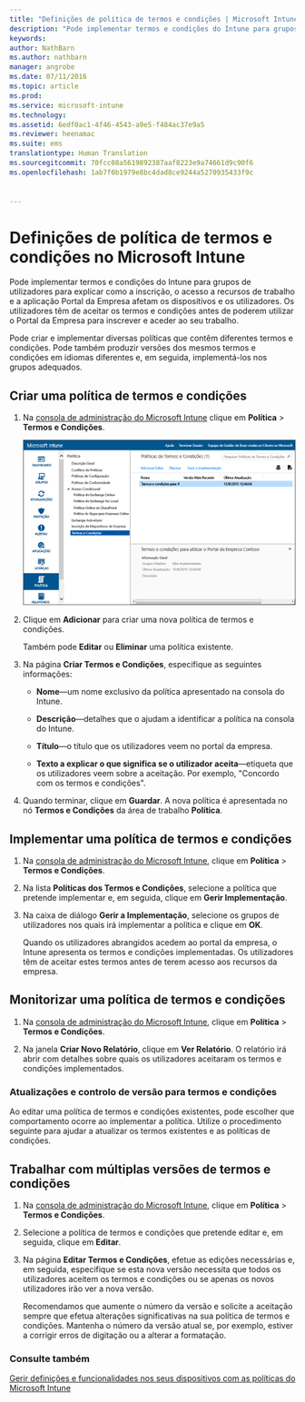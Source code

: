 ```yaml
---
title: "Definições de política de termos e condições | Microsoft Intune"
description: "Pode implementar termos e condições do Intune para grupos de utilizadores para explicar como a inscrição, o acesso a recursos de trabalho e a utilização da aplicação Portal da Empresa afetam os dispositivos e os utilizadores."
keywords: 
author: NathBarn
ms.author: nathbarn
manager: angrobe
ms.date: 07/11/2016
ms.topic: article
ms.prod: 
ms.service: microsoft-intune
ms.technology: 
ms.assetid: 6edf0ac1-4f46-4543-a9e5-f484ac37e9a5
ms.reviewer: heenamac
ms.suite: ems
translationtype: Human Translation
ms.sourcegitcommit: 70fcc08a5619892387aaf8223e9a74661d9c90f6
ms.openlocfilehash: 1ab7f0b1979e8bc4dad8ce9244a5270935433f9c


---
```


# Definições de política de termos e condições no Microsoft Intune
Pode implementar termos e condições do Intune para grupos de utilizadores para explicar como a inscrição, o acesso a recursos de trabalho e a aplicação Portal da Empresa afetam os dispositivos e os utilizadores. Os utilizadores têm de aceitar os termos e condições antes de poderem utilizar o Portal da Empresa para inscrever e aceder ao seu trabalho.

Pode criar e implementar diversas políticas que contêm diferentes termos e condições. Pode também produzir versões dos mesmos termos e condições em idiomas diferentes e, em seguida, implementá-los nos grupos adequados.

## Criar uma política de termos e condições

1.  Na [consola de administração do Microsoft Intune](http://manage.microsoft.com) clique em **Política** &gt; **Termos e Condições**.

    ![Captura de ecrã da política de termos e condições](./media/pol-sa-terms-conditions.png)

2.  Clique em **Adicionar** para criar uma nova política de termos e condições.

    Também pode **Editar** ou **Eliminar** uma política existente.

3.  Na página **Criar Termos e Condições**, especifique as seguintes informações:

    -   **Nome**&mdash;um nome exclusivo da política apresentado na consola do Intune.

    -   **Descrição**&mdash;detalhes que o ajudam a identificar a política na consola do Intune.

    -   **Título**&mdash;o título que os utilizadores veem no portal da empresa.

    -   **Texto a explicar o que significa se o utilizador aceita**&mdash;etiqueta que os utilizadores veem sobre a aceitação. Por exemplo, "Concordo com os termos e condições".

4.  Quando terminar, clique em **Guardar**. A nova política é apresentada no nó **Termos e Condições** da área de trabalho **Política**.

## Implementar uma política de termos e condições

1.  Na [consola de administração do Microsoft Intune](http://manage.microsoft.com), clique em **Política** &gt; **Termos e Condições**.

2.  Na lista **Políticas dos Termos e Condições**, selecione a política que pretende implementar e, em seguida, clique em **Gerir Implementação**.

3.  Na caixa de diálogo **Gerir a Implementação**, selecione os grupos de utilizadores nos quais irá implementar a política e clique em **OK**.

    Quando os utilizadores abrangidos acedem ao portal da empresa, o Intune apresenta os termos e condições implementadas. Os utilizadores têm de aceitar estes termos antes de terem acesso aos recursos da empresa.

## Monitorizar uma política de termos e condições

1.  Na [consola de administração do Microsoft Intune](http://manage.microsoft.com), clique em **Política** &gt; **Termos e Condições**.

2.  Na janela **Criar Novo Relatório**, clique em **Ver Relatório**. O relatório irá abrir com detalhes sobre quais os utilizadores aceitaram os termos e condições implementados.

### Atualizações e controlo de versão para termos e condições
Ao editar uma política de termos e condições existentes, pode escolher que comportamento ocorre ao implementar a política. Utilize o procedimento seguinte para ajudar a atualizar os termos existentes e as políticas de condições.

## Trabalhar com múltiplas versões de termos e condições

1.  Na [consola de administração do Microsoft Intune](http://manage.microsoft.com), clique em **Política** &gt; **Termos e Condições**.

2.  Selecione a política de termos e condições que pretende editar e, em seguida, clique em **Editar**.

3.  Na página **Editar Termos e Condições**, efetue as edições necessárias e, em seguida, especifique se esta nova versão necessita que todos os utilizadores aceitem os termos e condições ou se apenas os novos utilizadores irão ver a nova versão.

    Recomendamos que aumente o número da versão e solicite a aceitação sempre que efetua alterações significativas na sua política de termos e condições. Mantenha o número da versão atual se, por exemplo, estiver a corrigir erros de digitação ou a alterar a formatação.

### Consulte também
[Gerir definições e funcionalidades nos seus dispositivos com as políticas do Microsoft Intune](manage-settings-and-features-on-your-devices-with-microsoft-intune-policies.md)



<!--HONumber=Oct16_HO3-->


